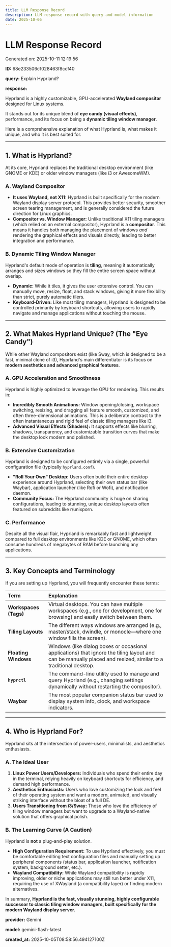 ```yaml
---
title: LLM Response Record
description: LLM response record with query and model information
date: 2025-10-05
---
```


# LLM Response Record

Generated on: 2025-10-11 12:19:56

**ID:** 68e233506c1028463f8ccf40

**query:** Explain Hyprland?

**response:**

Hyprland is a highly customizable, GPU-accelerated **Wayland compositor** designed for Linux systems.

It stands out for its unique blend of **eye candy (visual effects)**, performance, and its focus on being a **dynamic tiling window manager**.

Here is a comprehensive explanation of what Hyprland is, what makes it unique, and who it is best suited for.

---

## 1. What is Hyprland?

At its core, Hyprland replaces the traditional desktop environment (like GNOME or KDE) or older window managers (like i3 or AwesomeWM).

### A. Wayland Compositor

* **It uses Wayland, not X11:** Hyprland is built specifically for the modern Wayland display server protocol. This provides better security, smoother screen tearing management, and is generally considered the future direction for Linux graphics.
* **Compositor vs. Window Manager:** Unlike traditional X11 tiling managers (which relied on an external compositor), Hyprland is a **compositor**. This means it handles both managing the placement of windows *and* rendering the graphical effects and visuals directly, leading to better integration and performance.

### B. Dynamic Tiling Window Manager

Hyprland's default mode of operation is **tiling**, meaning it automatically arranges and sizes windows so they fill the entire screen space without overlap.

* **Dynamic:** While it tiles, it gives the user extensive control. You can manually move, resize, float, and stack windows, giving it more flexibility than strict, purely automatic tilers.
* **Keyboard-Driven:** Like most tiling managers, Hyprland is designed to be controlled primarily by keyboard shortcuts, allowing users to rapidly navigate and manage applications without touching the mouse.

---

## 2. What Makes Hyprland Unique? (The "Eye Candy")

While other Wayland compositors exist (like Sway, which is designed to be a fast, minimal clone of i3), Hyprland's main differentiator is its focus on **modern aesthetics and advanced graphical features**.

### A. GPU Acceleration and Smoothness

Hyprland is highly optimized to leverage the GPU for rendering. This results in:

* **Incredibly Smooth Animations:** Window opening/closing, workspace switching, resizing, and dragging all feature smooth, customized, and often three-dimensional animations. This is a deliberate contrast to the often instantaneous and rigid feel of classic tiling managers like i3.
* **Advanced Visual Effects (Shaders):** It supports effects like blurring, shadows, transparency, and customizable transition curves that make the desktop look modern and polished.

### B. Extensive Customization

Hyprland is designed to be configured entirely via a single, powerful configuration file (typically `hyprland.conf`).

* **"Roll Your Own" Desktop:** Users often build their entire desktop experience around Hyprland, selecting their own status bar (like Waybar), application launcher (like Rofi or Wofi), and notification daemon.
* **Community Focus:** The Hyprland community is huge on sharing configurations, leading to stunning, unique desktop layouts often featured on subreddits like r/unixporn.

### C. Performance

Despite all the visual flair, Hyprland is remarkably fast and lightweight compared to full desktop environments like KDE or GNOME, which often consume hundreds of megabytes of RAM before launching any applications.

---

## 3. Key Concepts and Terminology

If you are setting up Hyprland, you will frequently encounter these terms:

| Term | Explanation |
| :--- | :--- |
| **Workspaces (Tags)** | Virtual desktops. You can have multiple workspaces (e.g., one for development, one for browsing) and easily switch between them. |
| **Tiling Layouts** | The different ways windows are arranged (e.g., master/stack, dwindle, or monocle—where one window fills the screen). |
| **Floating Windows** | Windows (like dialog boxes or occasional applications) that ignore the tiling layout and can be manually placed and resized, similar to a traditional desktop. |
| **`hyprctl`** | The command-line utility used to manage and query Hyprland (e.g., changing settings dynamically without restarting the compositor). |
| **Waybar** | The most popular companion status bar used to display system info, clock, and workspace indicators. |

---

## 4. Who is Hyprland For?

Hyprland sits at the intersection of power-users, minimalists, and aesthetics enthusiasts.

### A. The Ideal User

1. **Linux Power Users/Developers:** Individuals who spend their entire day in the terminal, relying heavily on keyboard shortcuts for efficiency, and demand high performance.
2. **Aesthetics Enthusiasts:** Users who love customizing the look and feel of their operating system and want a modern, animated, and visually striking interface without the bloat of a full DE.
3. **Users Transitioning from i3/Sway:** Those who love the efficiency of tiling window managers but want to upgrade to a Wayland-native solution that offers graphical polish.

### B. The Learning Curve (A Caution)

Hyprland is **not** a plug-and-play solution.

* **High Configuration Requirement:** To use Hyprland effectively, you must be comfortable editing text configuration files and manually setting up peripheral components (status bar, application launcher, notification system, background setter, etc.).
* **Wayland Compatibility:** While Wayland compatibility is rapidly improving, older or niche applications may still run better under X11, requiring the use of XWayland (a compatibility layer) or finding modern alternatives.

In summary, **Hyprland is the fast, visually stunning, highly configurable successor to classic tiling window managers, built specifically for the modern Wayland display server.**

**provider:** Gemini

**model:** gemini-flash-latest

**created_at:** 2025-10-05T08:58:56.494127100Z

